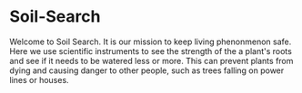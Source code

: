 # Soil-Search
Welcome to Soil Search. It is our mission to keep living phenonmenon safe. Here we use scientific instruments to see the strength of the a plant's roots and see if it needs to be watered less or more. This can prevent plants from dying and causing danger to other people, such as trees falling on power lines or houses.
